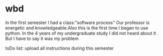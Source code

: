 # wbd
In the first semester I had a class:"software process" Our professor is energetic and knowledgeable.Also this is the first time 
I began to use python. In the 4 years of my undergraduate study I did not heard about it . But I have to say it was my problem

toDo list:
upload all instructions during this semester 
